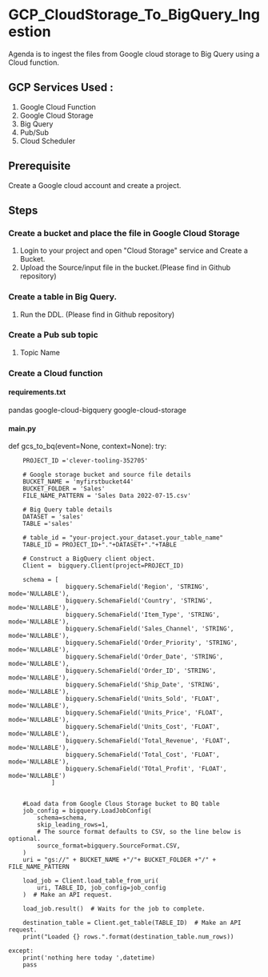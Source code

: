 # GCP_CloudStorage_To_BigQuery_Ingestion


Agenda is to ingest the files from Google cloud storage to Big Query using a Cloud function.

## GCP Services Used :
1. Google Cloud Function
2. Google Cloud Storage
3. Big Query
4. Pub/Sub 
5. Cloud Scheduler 

## Prerequisite 
Create a Google cloud account and create a project.

## Steps 

### Create a bucket and place the file in Google Cloud Storage

1. Login to your project and open "Cloud Storage" service and Create a Bucket.
2. Upload the Source/input file in the bucket.(Please find in Github repository)


###  Create a table in Big Query.
1. Run the DDL. (Please find in Github repository)

###  Create a Pub sub topic
1. Topic Name 

###  Create a Cloud function
#### requirements.txt 
pandas
google-cloud-bigquery
google-cloud-storage

#### main.py 
def gcs_to_bq(event=None, context=None):
    try:

        PROJECT_ID ='clever-tooling-352705'

        # Google storage bucket and source file details
        BUCKET_NAME = 'myfirstbucket44'
        BUCKET_FOLDER = 'Sales'
        FILE_NAME_PATTERN = 'Sales Data 2022-07-15.csv'

        # Big Query table details
        DATASET = 'sales'
        TABLE ='sales' 

        # table_id = "your-project.your_dataset.your_table_name"
        TABLE_ID = PROJECT_ID+"."+DATASET+"."+TABLE

        # Construct a BigQuery client object.
        Client =  bigquery.Client(project=PROJECT_ID)

        schema = [
                    bigquery.SchemaField('Region', 'STRING', mode='NULLABLE'),
                    bigquery.SchemaField('Country', 'STRING', mode='NULLABLE'),
                    bigquery.SchemaField('Item_Type', 'STRING', mode='NULLABLE'),
                    bigquery.SchemaField('Sales_Channel', 'STRING', mode='NULLABLE'),
                    bigquery.SchemaField('Order_Priority', 'STRING', mode='NULLABLE'),
                    bigquery.SchemaField('Order_Date', 'STRING', mode='NULLABLE'),
                    bigquery.SchemaField('Order_ID', 'STRING', mode='NULLABLE'),
                    bigquery.SchemaField('Ship_Date', 'STRING', mode='NULLABLE'),
                    bigquery.SchemaField('Units_Sold', 'FLOAT', mode='NULLABLE'),
                    bigquery.SchemaField('Units_Price', 'FLOAT', mode='NULLABLE'),   
                    bigquery.SchemaField('Units_Cost', 'FLOAT', mode='NULLABLE'),
                    bigquery.SchemaField('Total_Revenue', 'FLOAT', mode='NULLABLE'),
                    bigquery.SchemaField('Total_Cost', 'FLOAT', mode='NULLABLE'),
                    bigquery.SchemaField('TOtal_Profit', 'FLOAT', mode='NULLABLE')
                ]


        #Load data from Google Clous Storage bucket to BQ table
        job_config = bigquery.LoadJobConfig(
            schema=schema,
            skip_leading_rows=1,
            # The source format defaults to CSV, so the line below is optional.
            source_format=bigquery.SourceFormat.CSV,
        )
        uri = "gs://" + BUCKET_NAME +"/"+ BUCKET_FOLDER +"/" + FILE_NAME_PATTERN

        load_job = Client.load_table_from_uri(
            uri, TABLE_ID, job_config=job_config
        )  # Make an API request.

        load_job.result()  # Waits for the job to complete.

        destination_table = Client.get_table(TABLE_ID)  # Make an API request.
        print("Loaded {} rows.".format(destination_table.num_rows))

    except:
        print('nothing here today ',datetime)
        pass

